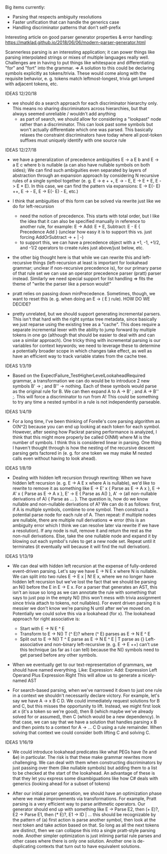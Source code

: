 Big items currently:
* Parsing that respects ambiguity resolutions
* Faster unification that can handle the generics case
* Handling discriminator patterns that don't self-prefix

Interesting article on good parser generator properties & error handling: https://matklad.github.io/2018/06/06/modern-parser-generator.html

Scannerless parsing is an interesting application; it can power things like parsing interpolated strings or mixes of multiple languages really well. Challenges are in having to put things like whitespace and differentiating "for" and "fort" into the grammar. 
=> A solution to this could be declaring symbols explicitly as tokens/trivia. These would come along with the requisite behavior, e. g. tokens match leftmost-longest, trivia get lumped with adjacent tokens, etc.

IDEAS 12/20/18
- we should do a search approach for each discriminator hierarchy only. This means no sharing discriminators across hierarchies, but that always seemed unreliable / wouldn't add anything
	- as part of search, we should allow for considering a "lookpast" node rather than a discriminator. This can look past some symbols but won't actually differentiate which one was parsed. This basically relaxes the constraint discriminators have today where all post-token suffixes must uniquely identify with one source rule
	
IDEAS 12/27/18
- we have a generalization of precedence ambiguities E -> a E b and E -> a E c where b is nullable (a can also have nullable symbols on both sides); We can find such ambiguities even separated by layers of abstraction through an expansion approach by considering N recursive rules of a single symbol together (e. g. E -> e + +, E -> - E, E -> E + E, E -> E * E). In this case, we can find the pattern via expansions: E -> E(- E) ++, E -> - E, E -> E(- E) - E, etc.)
- I think that ambiguities of this form can be solved via rewrite just like we do for left-recursion
	- need the notion of precedence. This starts with total order, but I like the idea that it can also be specified manually in reference to another rule, for example:
		E -> Add: E + E, Subtract: E - E { Precedence Add } (unclear how easy it is to support this vs. just forcing AddOrSubtract -> + | -)
	- to support this, we can have a precedence object with a +1, -1, +1/2, and -1/2 operators to create rules just above/just below, etc.
- the other big thought here is that while we can rewrite this and left-recursive things (left-recursion at least is important for lookahead grammar; unclear if non-recursive precedence is), for our primary parse of that rule set we can use an operator precedence parser (pratt) parser instead. Similarly we need special support for list handling => fits the theme of "write the parser like a person would!"
- pratt relies on passing down minPrecedence. Sometimes, though, we want to reset this (e. g. when doing an E -> ( E ) rule). HOW DO WE DECIDE?

- pretty unrelated, but we should support generating incremental parsers. This isn't that hard with the right syntax tree metadata, since basically we just reparse using the existing tree as a "cache". This does require a separate incremental lexer with the ability to jump forward by multiple tokens in one go (although that should be easier to deal with and can use a similar approach). One tricky thing with incremental parsing is our variables for context keywords; we need to leverage these to determine a potentially broader scope in which changes take effect, as well as have an efficient way to track variable states from the cache tree.

IDEAS 1/3/19
- Based on the ExpectFailure_TestHigherLevelLookaheadRequired grammar, a transformation we can do would be to introduce 2 new symbols B' -> ; and B'' -> nothing. Each of these symbols would parse as the original rule for B. We can then expand A to A -> B' ; and A -> B'' ;. This will force a discriminator to run from A! This could be something to try any time a nested symbol in a rule is not independently parseable.

IDEAS 1/4/19
- For a long time, I've been thinking of Forelle's core parsing algorithm as O(N^2) because you can end up looking at each token for each symbol. However, after seeing how Packrat parsing performance is analyzed, I think that this might more properly be called O(NM) where M is the number of symbols. I think this is considered linear in parsing. One thing I haven't thought through is how the nesting of the recursive descent parsing gets factored in (e. g. for one token we may make M nested calls even without having to look ahead).

IDEAS 1/8/19
- Dealing with hidden left recursion through rewriting: When we have hidden left recursion (e. g. E -> A E x where A is nullable), we'd like to rewrite to remove it as something like E -> E' x { Parse as E -> A x }, E -> A' x { Parse as E -> A x }, E' -> E { Parse as A() }, A' -> (all non-nullable derivations of A) { Parse as ... }. The question is, how do we know nullable and non-nullable derivations of A? We can do it as follows: first, if A is multiple symbols, combine to one symbol. Then construct a potential parse node for each rule of A. Then repeat: if multiple nodes are nullable, there are multiple null derivations => error (this is an ambiguity error which I think we can resolve later via
rewrite if we have a resolution). If any node is null, remove it and return the rest as the non-null derivations. Else, take the one nullable node and expand it by
blowing out each symbol's rules to get a new node set. Repeat until it terminates (it eventually will because it will find the null derivation).

IDEAS 1/13/19
- We can deal with hidden left recursion at the expense of fully-ordered event-driven parsing. Let's say we have E -> N E x where N is nullable. We can split into two rules E -> E x | N! E x, where we no longer have hidden left recursion but we've lost the fact that we should be parsing an N() before the E in E -> E x. For a parser that generates an AST, this isn't an issue so long as we can annotate the rule with something that says to just pop in the empty N() (this won't mess with trivia assignment since trivia attach to tokens, not nullables). For event driven parsing it is messier we don't know we're parsing N until after we've moved on. Potentially we could solve this via a lookahead (for x). The lookahead approach for right associative is:
	- Start with E -> N E ^ E
	- Transform to E -> N() T (^ E)? where (^ E) parses as E -> N E ^ E
	- Split out to E -> N() T ^ E parse as E -> N E ^ E | T parse as {}
Left-associative and non-binary left-recursive (e. g. E -> E ++) can't use this technique (as far as I can tell) because the N() symbols need to get parsed before any other symbols.
	
- When we eventually get to our text-representation of grammars, we should have named everything. Like:
Expression: 
	Add: Expression Left Operand Plus Expression Right
This will allow us to generate a nicely-named AST
- For search-based parsing, when we've narrowed it down to just one rule in a context we shouldn't necessarily declare victory. For example, let's say we have A -> x B C D. We could immediately request solutions for B and C, but this misses the opportunity to lift. Instead, we might first look at x (it's a token so we're good), then B (which maybe we've already solved for or assumed), then C (which would be a new dependency). In that case, we can say that we have a solution that handles parsing x B and then points to a context for A -> ... C D using a rule remainder. When solving that context we could consider both lifting C and solving C.

IDEAS 1/16/19
- We could introduce lookahead predicates like what PEGs have (!e and &e) in particular. The risk is that these make grammar rewrites more challenging. We can deal with them when constructing discriminators by just passing over them (like nullable symbols) but adding them to a list to be checked at the start of the lookahead.
An advantage of these is that they let you express some disambiguations like how C# deals with generics (looking ahead for a subset of tokens)

- After our initial parser generation, we should have an optimization phase where we make improvements via transformations. For example, Pratt parsing is a very efficient way to parse arithmetic operators. Our generator should end up with something like E -> Parse E2, then (+ E)?, E2 -> Parse E1, then (* E)?, E1 -> ID | ... this should be recognizable by the pattern of (a) first action is parse another symbol, then look at the next token and take action based on that. So long as all the next tokens are distinct, then we can collapse this into a single pratt-style parsing node. Another simpler optimization is just inlining partial rule parses and other cases where there is only one solution. Another one is de-duplicating contexts that turn out to have equivalent solutions.
